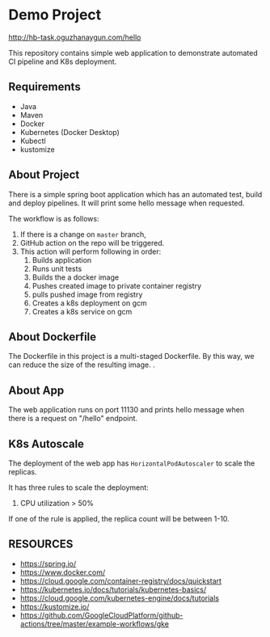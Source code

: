 # Demo Project

http://hb-task.oguzhanaygun.com/hello

This repository contains simple web application to demonstrate automated CI pipeline and K8s deployment.

## Requirements

- Java
- Maven
- Docker
- Kubernetes (Docker Desktop)
- Kubectl
- kustomize

## About Project

There is a  simple spring boot application which has an automated test, build and deploy pipelines.
It will print some hello message when requested.

The workflow is as follows:

1. If there is a change on `master` branch,
1. GitHub action on the repo will be triggered.
1. This action will perform following in order:
    1. Builds application
    1. Runs unit tests
    1. Builds the a docker image
    1. Pushes created image to private container registry
    1. pulls pushed image from registry
    1. Creates a k8s deployment on gcm
    2. Creates a k8s service on gcm

## About Dockerfile

The Dockerfile in this project is a multi-staged Dockerfile. By this way, we can
reduce the size of the resulting image. .

## About App

The web application runs on port 11130 and  prints hello message when there is a request on "/hello" endpoint. 

## K8s Autoscale

The deployment of the web app has `HorizontalPodAutoscaler` to scale the replicas.

It has three rules to scale the deployment:

1. CPU utilization > 50%

If one of the rule is applied, the replica count will be between 1-10.

## RESOURCES
- https://spring.io/
- https://www.docker.com/
- https://cloud.google.com/container-registry/docs/quickstart
- https://kubernetes.io/docs/tutorials/kubernetes-basics/
- https://cloud.google.com/kubernetes-engine/docs/tutorials
- https://kustomize.io/
- https://github.com/GoogleCloudPlatform/github-actions/tree/master/example-workflows/gke
